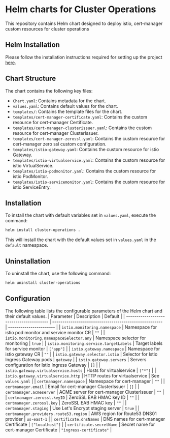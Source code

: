 # Helm charts for Cluster Operations

This repository contains Helm chart designed to deploy istio, cert-manager custom resources for cluster operations

## Helm Installation

Please follow the installation instructions required for setting up the project [here](INSTALLATION.md).

## Chart Structure

The chart contains the following key files:

- `Chart.yaml`: Contains metadata for the chart.
- `values.yaml`: Contains default values for the chart.
- `templates/`: Contains the template files for the chart.
- `templates/cert-manager-certificate.yaml`: Contains the custom resource for cert-manager Certificate.
- `templates/cert-manager-clusterissuer.yaml`: Contains the custom resource for cert-manager ClusterIssuer.
- `templates/cert-manager-zerossl.yaml`: Contains the custom resource for cert-manager zero ssl custom configuration.
- `templates/istio-gateway.yaml`: Contains the custom resource for istio Gateway.
- `templates/istio-virtualservice.yaml`: Contains the custom resource for istio VirtualService.
- `templates/istio-podmonitor.yaml`: Contains the custom resource for istio PodMonitor.
- `templates/istio-servicemonitor.yaml`: Contains the custom resource for istio ServiceEntry.

## Installation

To install the chart with default variables set in `values.yaml`, execute the command:

```bash
helm install cluster-operations .
```

This will install the chart with the default values set in `values.yaml` in the `default` namespace.

## Uninstallation

To uninstall the chart, use the following command:

```bash
helm uninstall cluster-operations
```

## Configuration

The following table lists the configurable parameters of the Helm chart and their default values.
| Parameter                                | Description                                            | Default                 |
| ---------------------------------------- | ------------------------------------------------------ | ----------------------- |
| `istio.monitoring.namespace`             | Namespace for istio pod monitor and service monitor CR | `""`                    |
| `istio.monitoring.namespaceSelector.any` | Namespace selector for monitoring                      | `true`                  |
| `istio.monitoring.service.targetLabels`  | Target labels for service monitor                      | `["app"]`               |
| `istio.gateway.namespace`                | Namespace for istio gateway CR                         | `""`                    |
| `istio.gateway.selector.istio`           | Selector for Istio Ingress Gateway pods                | `gateway`               |
| `istio.gateway.servers`                  | Servers configuration for Istio Ingress Gateway        | `[]`                    |
| `istio.gateway.virtualservice.hosts`     | Hosts for virtualservice                               | `["*"]`                 |
| `istio.gateway.virtualservice.http`      | HTTP routes for virtualservice                         | See `values.yaml`       |
| `certmanager.namespace`                  | Namespace for cert-manager                             | `""`                    |
| `certmanager.email`                      | Email for cert-manager ClusterIssuer                   | `[]`                    |
| `certmanager.acmeserver`                 | ACME server for cert-manager ClusterIssuer             | `""`                    |
| `certmanager.zerossl.keyID`              | ZeroSSL EAB HMAC key ID                                | `""`                    |
| `certmanager.zerossl.key`                | ZeroSSL EAB HMAC key                                   | `""`                    |
| `certmanager.staging`                    | Use Let's Encrypt staging server                       | `true`                  |
| `certmanager.providers.route53.region`   | AWS region for Route53 DNS01 provider                  | `us-east-1`             |
| `certificate.dnsNames`                   | DNS names for cert-manager Certificate                 | `["localhost"]`         |
| `certificate.secretName`                 | Secret name for cert-manager Certificate               | `"ingress-certificate"` |
